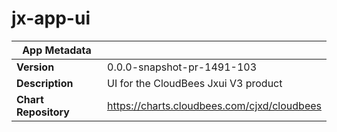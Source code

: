 # jx-app-ui

|App Metadata||
|---|---|
| **Version** | 0.0.0-snapshot-pr-1491-103 |
| **Description** | UI for the CloudBees Jxui V3 product |
| **Chart Repository** | https://charts.cloudbees.com/cjxd/cloudbees |
